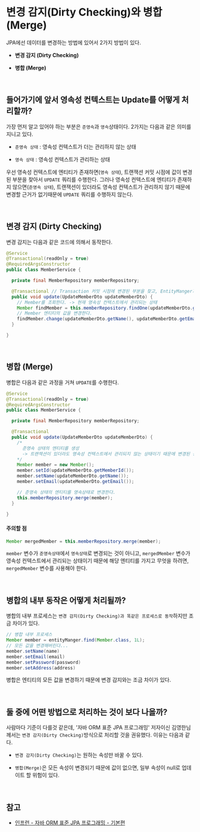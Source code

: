 # 변경 감지(Dirty Checking)와 병합(Merge)

JPA에선 데이터를 변경하는 방법에 있어서 2가지 방법이 있다.

- **변경 감지 (Dirty Checking)**

- **병합 (Merge)**

<br>

## 들어가기에 앞서 영속성 컨텍스트는 Update를 어떻게 처리할까?

가장 먼저 알고 있어야 하는 부분은 `준영속`과 `영속`상태이다. 2가지는 다음과 같은 의미를 지니고 있다.

- `준영속 상태` : 영속성 컨텍스트가 더는 관리하지 않는 상태

- `영속 상태` : 영속성 컨텍스트가 관리하는 상태

우선 영속성 컨텍스트에 엔티티가 존재하면(`영속 상태`), 트랜잭션 커밋 시점에 값이 변경된 부분을 찾아서 `UPDATE` 쿼리를 수행한다. 그러나 영속성 컨텍스트에 엔티티가 존재하지 않으면(`준영속 상태`), 트랜잭션이 있더라도 영속성 컨텍스트가 관리하지 않기 때문에 변경할 근거가 없기때문에 `UPDATE` 쿼리를 수행하지 않는다.

<br>

## 변경 감지 (Dirty Checking)

변경 감지는 다음과 같은 코드에 의해서 동작한다.

```java
@Service
@Transactional(readOnly = true)
@RequiredArgsConstructor
public class MemberService {

  private final MemberRepository memberRepository;

  @Transactional // Transaction 커밋 시점에 변경된 부분을 찾고, EntityManger가 flush()를 통해 UPDATE 쿼리를 수행한다.
  public void update(UpdateMemberDto updateMemberDto) {
    // Member를 조회한다. -> 현재 영속성 컨텍스트에서 관리되는 상태
    Member findMember = this.memberRepository.findOne(updateMemberDto.getMemberId());
    // Member 엔티티의 값을 변경한다.
    findMember.change(updateMemberDto.getName(), updateMemberDto.getEmail());
  }

}
```

<br>

## 병합 (Merge)

병합은 다음과 같은 과정을 거쳐 `UPDATE`를 수행한다.

```java
@Service
@Transactional(readOnly = true)
@RequiredArgsConstructor
public class MemberService {

  private final MemberRepository memberRepository;

  @Transactional
  public void update(UpdateMemberDto updateMemberDto) {
    /*
      준영속 상태의 엔티티를 생성
      -> 트랜잭션이 있더라도 영속성 컨텍스트에서 관리되지 않는 상태이기 때문에 변경된 상태가 아님
    */
    Member member = new Member();
    member.setId(updateMemberDto.getMemberId());
    member.setName(updateMemberDto.getName());
    member.setEmail(updateMemberDto.getEmail());

    // 준영속 상태의 엔티티를 영속상태로 변경한다.
    this.memberRepository.merge(member);
  }

}
```

#### 주의할 점

```java
Member mergedMember = this.memberRepository.merge(member);
```

`member` 변수가 `준영속상태`에서 `영속상태`로 변경되는 것이 아니고, `mergedMember` 변수가 영속성 컨텍스트에서 관리되는 상태이기 때문에 해당 엔티티를 가지고 무엇을 하려면, `mergedMember` 변수를 사용해야 한다.

<br>

## 병합의 내부 동작은 어떻게 처리될까?

병합의 내부 프로세스는 `변경 감지(Dirty Checking)과 똑같은 프로세스로 동작`하지만 조금 차이가 있다.

```java
// 병합 내부 프로세스
Member member = entityManger.find(Member.class, 1L);
// 모든 값을 변경해버린다...
member.setName(name)
member.setEmail(email)
member.setPassword(password)
member.setAddress(address)
```

병합은 엔티티의 모든 값을 변경하기 때문에 변경 감지와는 조금 차이가 있다.

<br>

## 둘 중에 어떤 방법으로 처리하는 것이 보다 나을까?

사람마다 기준이 다를것 같은데, '자바 ORM 표준 JPA 프로그래밍' 저자이신 김영한님께서는 `변경 감지(Dirty Checking)`방식으로 처리할 것을 권유했다. 이유는 다음과 같다.

- `변경 감지(Dirty Checking)`는 원하는 속성만 바꿀 수 있다.

- `병합(Merge)`은 모든 속성이 변경되기 때문에 값이 없으면, 일부 속성이 null로 업데이트 할 위험이 있다.

<br>

## 참고

- [인프런 - 자바 ORM 표준 JPA 프로그래밍 - 기본편](https://www.inflearn.com/course/ORM-JPA-Basic/dashboard)
